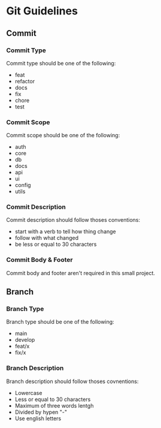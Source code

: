 # Git Guidelines

## Commit

### Commit Type

Commit type should be one of the following:

-   feat
-   refactor
-   docs
-   fix
-   chore
-   test

### Commit Scope

Commit scope should be one of the following:

-   auth
-   core
-   db
-   docs
-   api
-   ui
-   config
-   utils

### Commit Description

Commit description should follow thoses conventions:

-   start with a verb to tell how thing change
-   follow with what changed
-   be less or equal to 30 characters

### Commit Body & Footer

Commit body and footer aren't required in this small project.

## Branch

### Branch Type

Branch type should be one of the following:

-   main
-   develop
-   feat/x
-   fix/x

### Branch Description

Branch description should follow thoses covnentions:

-   Lowercase
-   Less or equal to 30 characters
-   Maximum of three words lentgh
-   Divided by hypen "-"
-   Use english letters
